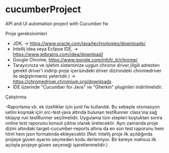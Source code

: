 # cucumberProject
API and UI automation project with Cucumber fw

Proje gereksinimleri

- JDK, -> https://www.oracle.com/java/technologies/downloads/
- Intellij idea veya Eclipse IDE, -> https://www.jetbrains.com/idea/download/
- Google Chrome, https://www.google.com/intl/tr_tr/chrome/
- Tarayıcınıza ve işletim sisteminize uygun chrome driver,(ilgili adresten gerekli driver’ı indirip proje içerisindeki driver dizinindeki chromedriver ile değiştirmeniz yeterlidir.) -> https://chromedriver.chromium.org/downloads
- IDE üzerinde "Cucumber for Java" ve "Gherkin" pluginleri indirilmelidir.

Çalıştırma

-Raporlama vb. ek özellikler için junit fw kullanıldı. Bu sebeple otomasyon setini koşmak için src-test-java altında bulunan testRunner class’ına sağ tıklayıp run testRunner seçilmelidir. Uygulama tüm stepleri koştuktan sonra online test raporunu konsol çıktısı olarak üretecektir. Aynı zamanda proje dizini altındaki target-cucumber-reports altına da en son test raporunu hem html hem json formatında ekleyecektir.(Not: Intellij proje ilk açıldığında projeye güven ayarını seçmeden kodu derlemiyor. Bir kereye mahsus ilk açılışta projeye güven seçeneği işaretlenmelidir.)
